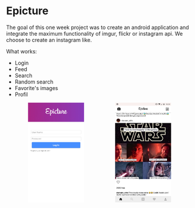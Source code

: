 # Epicture

The goal of this one week project was to create an android application and integrate the maximum functionality of imgur, flickr or instagram api.
We choose to create an instagram like.

What works:
- Login
- Feed
- Search
- Random search
- Favorite's images
- Profil

<p align="center">
  <img src="readme_media/login.jpg" width="30%" hspace="40"> <img src="readme_media/feed.jpg" width="30%" hspace="40">
</p>
